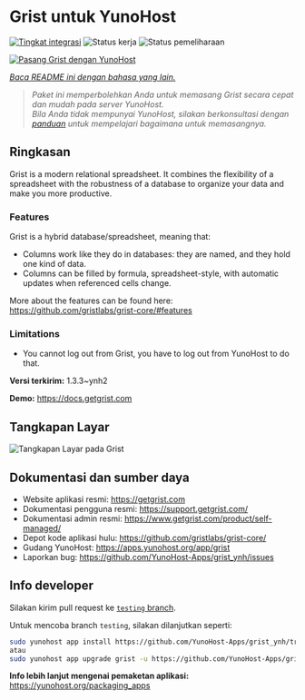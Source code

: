 <!--
N.B.: README ini dibuat secara otomatis oleh <https://github.com/YunoHost/apps/tree/master/tools/readme_generator>
Ini TIDAK boleh diedit dengan tangan.
-->

# Grist untuk YunoHost

[![Tingkat integrasi](https://apps.yunohost.org/badge/integration/grist)](https://ci-apps.yunohost.org/ci/apps/grist/)
![Status kerja](https://apps.yunohost.org/badge/state/grist)
![Status pemeliharaan](https://apps.yunohost.org/badge/maintained/grist)

[![Pasang Grist dengan YunoHost](https://install-app.yunohost.org/install-with-yunohost.svg)](https://install-app.yunohost.org/?app=grist)

*[Baca README ini dengan bahasa yang lain.](./ALL_README.md)*

> *Paket ini memperbolehkan Anda untuk memasang Grist secara cepat dan mudah pada server YunoHost.*  
> *Bila Anda tidak mempunyai YunoHost, silakan berkonsultasi dengan [panduan](https://yunohost.org/install) untuk mempelajari bagaimana untuk memasangnya.*

## Ringkasan

Grist is a modern relational spreadsheet. It combines the flexibility of a spreadsheet with the robustness of a database to organize your data and make you more productive.

### Features

Grist is a hybrid database/spreadsheet, meaning that:

- Columns work like they do in databases: they are named, and they hold one kind of data.
- Columns can be filled by formula, spreadsheet-style, with automatic updates when referenced cells change.

More about the features can be found here: <https://github.com/gristlabs/grist-core/#features>

### Limitations

- You cannot log out from Grist, you have to log out from YunoHost to do that.


**Versi terkirim:** 1.3.3~ynh2

**Demo:** <https://docs.getgrist.com>

## Tangkapan Layar

![Tangkapan Layar pada Grist](./doc/screenshots/grist.jpg)

## Dokumentasi dan sumber daya

- Website aplikasi resmi: <https://getgrist.com>
- Dokumentasi pengguna resmi: <https://support.getgrist.com/>
- Dokumentasi admin resmi: <https://www.getgrist.com/product/self-managed/>
- Depot kode aplikasi hulu: <https://github.com/gristlabs/grist-core/>
- Gudang YunoHost: <https://apps.yunohost.org/app/grist>
- Laporkan bug: <https://github.com/YunoHost-Apps/grist_ynh/issues>

## Info developer

Silakan kirim pull request ke [`testing` branch](https://github.com/YunoHost-Apps/grist_ynh/tree/testing).

Untuk mencoba branch `testing`, silakan dilanjutkan seperti:

```bash
sudo yunohost app install https://github.com/YunoHost-Apps/grist_ynh/tree/testing --debug
atau
sudo yunohost app upgrade grist -u https://github.com/YunoHost-Apps/grist_ynh/tree/testing --debug
```

**Info lebih lanjut mengenai pemaketan aplikasi:** <https://yunohost.org/packaging_apps>
